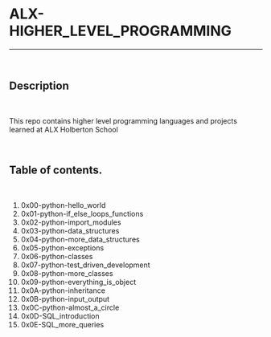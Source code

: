 <h1>ALX-HIGHER_LEVEL_PROGRAMMING</h1>
<hr>
<br>
<h2>Description</h2>
<br>
<p>This repo contains higher level programming languages and projects learned at ALX Holberton School</p>
<br>
<h2>Table of contents.</h2>
<br>
<ol>
  <li>0x00-python-hello_world</li>
<li>0x01-python-if_else_loops_functions</li>
<li>0x02-python-import_modules</li>
<li>0x03-python-data_structures</li>
<li>0x04-python-more_data_structures</li>
<li>0x05-python-exceptions</li>
<li>0x06-python-classes</li>
<li>0x07-python-test_driven_development</li>
<li>0x08-python-more_classes</li>
<li>0x09-python-everything_is_object</li>
<li>0x0A-python-inheritance</li>
<li>0x0B-python-input_output</li>
<li>0x0C-python-almost_a_circle</li>
<li>0x0D-SQL_introduction</li>
<li>0x0E-SQL_more_queries</li>
  </ol>
